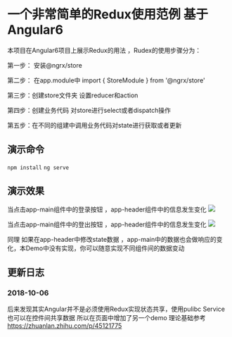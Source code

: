 # 一个非常简单的Redux使用范例 基于Angular6

本项目在Angular6项目上展示Redux的用法 ，Rudex的使用步骤分为：

第一步： 安装@ngrx/store 

第二步： 在app.module中 import { StoreModule } from '@ngrx/store' 

第三步：创建store文件夹 设置reducer和action

第四步：创建业务代码 对store进行select或者dispatch操作

第五步：在不同的组建中调用业务代码对state进行获取或者更新


## 演示命令
`npm install` 
`ng serve` 

## 演示效果

当点击app-main组件中的登录按钮 ，app-header组件中的信息发生变化
![](https://oscimg.oschina.net/oscnet/22085b5f5bf4a3dc3a4f336cfb666c85feb.jpg)

当点击app-main组件中的登出按钮 ，app-header组件中的信息发生变化
![](https://oscimg.oschina.net/oscnet/482c0d1e0be47eb6a1cc7b55a3cf367ace3.jpg)

同理 
如果在app-header中修改state数据 ，app-main中的数据也会做响应的变化，本Demo中没有实现，你可以随意实现不同组件间的数据变动

## 更新日志
### 2018-10-06
后来发现其实Angular并不是必须使用Redux实现状态共享，使用pulibc Service也可以在控件间共享数据 所以在页面中增加了另一个demo
理论基础参考 https://zhuanlan.zhihu.com/p/45121775

